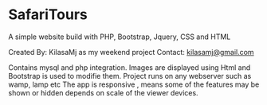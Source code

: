 # SafariTours
A simple website build with PHP, Bootstrap, Jquery, CSS and HTML

Created By: KilasaMj as my weekend project
Contact: kilasamj@gmail.com

Contains mysql and php integration. Images are displayed using Html and Bootstrap is used to modifie them.
Project runs on any webserver such as wamp, lamp etc
The app is responsive , means some of the features may be shown or hidden depends on scale of the viewer devices.



